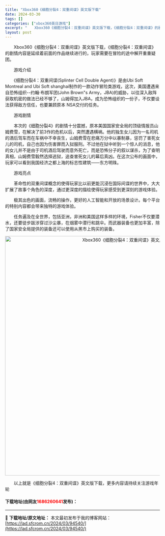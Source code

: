 ```yaml
---
title: "Xbox360《细胞分裂4：双重间谍》英文版下载"
date: 2024-03-30
tags: []
categories: ["xbox360英日游戏"]
excerpt: "　　Xbox360《细胞分裂4：双重间谍》英文版下载，《细胞分裂4：双重间谍》的剧情内容是延续着前面的作品继续进行的，玩家需要在冒险的途中解开重重疑团。 　　游戏介绍 　　《细胞分裂4：双重间谍(Splinter Cell Double Agent)》是由Ubi Soft Montreal and &hellip;"
layout: post
---
```


 <p>　　Xbox360《细胞分裂4：双重间谍》英文版下载，《细胞分裂4：双重间谍》的剧情内容是延续着前面的作品继续进行的，玩家需要在冒险的途中解开重重疑团。</p> <p>　　游戏介绍</p> <p>　　《细胞分裂4：双重间谍(Splinter Cell Double Agent)》是由Ubi Soft Montreal and Ubi Soft shanghai制作的一款动作冒险类游戏，这次，美国遭遇来自恐怖组织--约翰&middot;布朗军团(John Brown&quot;s Army，JBA)的威胁，以往深入敌阵获取机密的做法已经不够了，山姆得加入JBA，成为恐怖组织的一份子，不仅要设法获得敌方信任，也要兼顾原本 NSA交付的任务。</p> <p>　　游戏剧情</p> <p>　　本次的《细胞分裂4》的剧情十分震撼，原本美国国家安全局的顶级情报员山姆费雪，在解决了前3作的危机以后，突然遭遇横祸。他的独生女儿因为一名司机的酒后驾车而在车祸中不幸丧生，山姆费雪在悲痛万分中以暴制暴，惩罚了害死女儿的司机，自己也因为伤害罪而入狱服刑。不过他在狱中听到一个惊人的消息，他的女儿并不是由于司机酒后驾驶而意外死亡，而是恐怖分子的叙以谋杀，为了查明真相，山姆费雪毅然选择逃狱，追查害死女儿的幕后真凶。在这次公布的画面中，玩家可以看到我国经济之都上海的标志性建筑&mdash;&mdash;东方明珠。</p> <p>　　游戏亮点</p> <p>　　革命性的双重间谍概念的使得玩家比以前更能沉浸在国际间谍的世界中，大大扩展了故事个角色的深度，通过更深度的描绘使得玩家感受到更深刻的游戏体验。</p> <p>　　极其出色的画面，流畅的操作，更好的人工智能和开放的场景设计。每个平台的特别内容都会带来独特的游戏体验。</p> <p>　　任务遍及在全世界，包括亚洲，非洲和美国这样多样的环境，Fisher不仅要潜水，还要徒步跋涉穿过沙尘暴，在烟雾中潜行和跳伞。而武器装备也更加丰富，除了国家安全局提供的装备还可以使用从黑市上购买的装备。</p> <p align="center"><img align="" border="0" src="https://lad.sfcrom.cn/wp-content/uploads/2024/03/20240330_6607d324d54be.jpg" width="780" alt="Xbox360《细胞分裂4：双重间谍》英文版下载" /></p> <p>　　以上就是《细胞分裂4：双重间谍》英文版下载，更多内容请持续关注游戏年轮</p> <p><h4>下载地址(由网友<font color="red">1686260641</font>发布)：</h4></p> 

---
📖 **下载地址/原文地址：** 本文最初发布于我的博客网站：[https://lad.sfcrom.cn/2024/03/94540/](https://lad.sfcrom.cn/2024/03/94540/)
